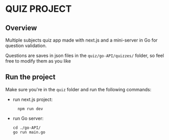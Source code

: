 # QUIZ PROJECT

## Overview

Multiple subjects quiz app made with next.js and a mini-server in Go for question validation.

Questions are saves in json files in the `quiz/go-API/quizzes/` folder, so feel free to modify them as you like

## Run the project

Make sure you're in the `quiz` folder and run the following commands:

- run next.js project:

  ```
    npm run dev
  ```

- run Go server:

  ```
  cd ./go-API/
  go run main.go
  ```
